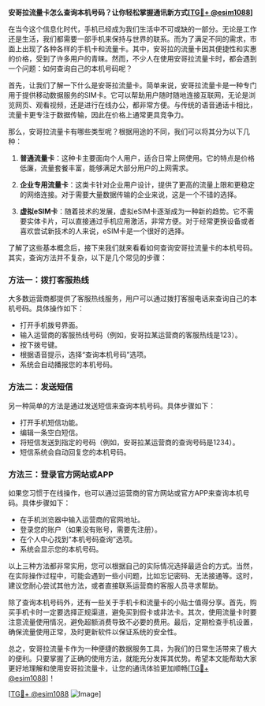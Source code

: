 **安哥拉流量卡怎么查询本机号码？让你轻松掌握通讯新方式[[TG💪+ @esim1088](https://t.me/s/esim1088)]**

在当今这个信息化时代，手机已经成为我们生活中不可或缺的一部分。无论是工作还是生活，我们都需要一部手机来保持与世界的联系。而为了满足不同的需求，市面上出现了各种各样的手机卡和流量卡。其中，安哥拉的流量卡因其便捷性和实惠的价格，受到了许多用户的青睐。然而，不少人在使用安哥拉流量卡时，都会遇到一个问题：如何查询自己的本机号码呢？

首先，让我们了解一下什么是安哥拉流量卡。简单来说，安哥拉流量卡是一种专门用于提供移动数据服务的SIM卡。它可以帮助用户随时随地连接互联网，无论是浏览网页、观看视频，还是进行在线办公，都非常方便。与传统的语音通话卡相比，流量卡更专注于数据传输，因此在价格上通常更具竞争力。

那么，安哥拉流量卡有哪些类型呢？根据用途的不同，我们可以将其分为以下几种：

1. **普通流量卡**：这种卡主要面向个人用户，适合日常上网使用。它的特点是价格低廉，流量套餐丰富，能够满足大部分用户的上网需求。
   
2. **企业专用流量卡**：这类卡针对企业用户设计，提供了更高的流量上限和更稳定的网络连接。对于需要大量数据传输的企业来说，这是一个不错的选择。

3. **虚拟eSIM卡**：随着技术的发展，虚拟eSIM卡逐渐成为一种新的趋势。它不需要实体卡片，可以直接通过手机应用激活，非常方便。对于经常更换设备或者喜欢尝试新技术的人来说，eSIM卡是一个很好的选择。

了解了这些基本概念后，接下来我们就来看看如何查询安哥拉流量卡的本机号码。其实，查询方法并不复杂，以下是几个常见的步骤：

### 方法一：拨打客服热线

大多数运营商都提供了客服热线服务，用户可以通过拨打客服电话来查询自己的本机号码。具体操作如下：
- 打开手机拨号界面。
- 输入运营商的客服热线号码（例如，安哥拉某运营商的客服热线是123）。
- 按下拨号键。
- 根据语音提示，选择“查询本机号码”选项。
- 系统会自动播报您的本机号码。

### 方法二：发送短信

另一种简单的方法是通过发送短信来查询本机号码。具体步骤如下：
- 打开手机短信功能。
- 编辑一条空白短信。
- 将短信发送到指定的号码（例如，安哥拉某运营商的查询号码是1234）。
- 短信系统会自动回复您的本机号码。

### 方法三：登录官方网站或APP

如果您习惯于在线操作，也可以通过运营商的官方网站或官方APP来查询本机号码。具体步骤如下：
- 在手机浏览器中输入运营商的官网地址。
- 登录您的账户（如果没有账号，需要先注册）。
- 在个人中心找到“本机号码查询”选项。
- 系统会显示您的本机号码。

以上三种方法都非常实用，您可以根据自己的实际情况选择最适合的方式。当然，在实际操作过程中，可能会遇到一些小问题，比如忘记密码、无法接通等。这时，建议您耐心尝试其他方法，或者直接联系运营商的客服人员寻求帮助。

除了查询本机号码外，还有一些关于手机卡和流量卡的小贴士值得分享。首先，购买手机卡时一定要选择正规渠道，避免买到假卡或非法卡。其次，使用流量卡时要注意流量使用情况，避免超额消费导致不必要的费用。最后，定期检查手机设置，确保流量使用正常，及时更新软件以保证系统的安全性。

总之，安哥拉流量卡作为一种便捷的数据服务工具，为我们的日常生活带来了极大的便利。只要掌握了正确的使用方法，就能充分发挥其优势。希望本文能帮助大家更好地理解和使用安哥拉流量卡，让您的通讯体验更加顺畅[[TG💪+ @esim1088](https://t.me/s/esim1088)]！

[[TG💪+ @esim1088](https://t.me/s/esim1088) ![Image](https://i.postimg.cc/4NQfJmqS/Snipaste-2025-05-13-00-14-12.png)]